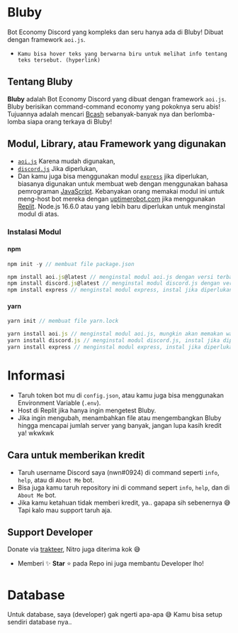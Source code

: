# Bluby
Bot Economy Discord yang kompleks dan seru hanya ada di Bluby! Dibuat dengan framework `aoi.js`.
- `Kamu bisa hover teks yang berwarna biru untuk melihat info tentang teks tersebut. (hyperlink)`
## Tentang Bluby
**Bluby** adalah Bot Economy Discord yang dibuat dengan framework `aoi.js`. Bluby berisikan command-command economy yang pokoknya seru abis! Tujuannya adalah mencari [Bcash](https://bluby.nwndev.repl.co 'Mata uang in-game Bluby') sebanyak-banyak nya dan berlomba-lomba siapa orang terkaya di Bluby!
## Modul, Library, atau Framework yang digunakan
- [`aoi.js`](https://www.npmjs.com/package/aoi.js 'The most advanced string-based package to create a Discord Bot fast and powerful.') Karena mudah digunakan,
- [`discord.js`](https://www.npmjs.com/package/discord.js 'A powerful Node.js module that allows you to easily interact with the Discord API.') Jika diperlukan,
- Dan kamu juga bisa menggunakan modul [`express`](https://www.npmjs.com/package/express/ 'Fast, unopinionated, minimalist web framework for node.') jika diperlukan, biasanya digunakan untuk membuat web dengan menggunakan bahasa pemrograman [JavaScript](https://www.javascript.com/). Kebanyakan orang memakai modul ini untuk meng-host bot mereka dengan [uptimerobot.com](https://uptimerobot.com) jika menggunakan [Replit](https://replit.com).
Node.js 16.6.0 atau yang lebih baru diperlukan untuk menginstal modul di atas.
### Instalasi Modul
#### npm
```js
npm init -y // membuat file package.json

npm install aoi.js@latest // menginstal modul aoi.js dengan versi terbaru, mungkin akan memakan waktu yang cukup lama untuk menginstal.
npm install discord.js@latest // menginstal modul discord.js dengan versi terbaru, instal jika diperlukan.
npm install express // menginstal modul express, instal jika diperlukan.
```
#### yarn
```js
yarn init // membuat file yarn.lock

yarn install aoi.js // menginstal modul aoi.js, mungkin akan memakan waktu yang cukup lama untuk menginstal.
yarn install discord.js // menginstal modul discord.js, instal jika diperlukan.
yarn install express // menginstal modul express, instal jika diperlukan.
```
# Informasi
- Taruh token bot mu di `config.json`, atau kamu juga bisa menggunakan Environment Variable (`.env`).
- Host di Replit jika hanya ingin mengetest Bluby.
- Jika ingin mengubah, menambahkan file atau mengembangkan Bluby hingga mencapai jumlah server yang banyak, jangan lupa kasih kredit ya! wkwkwk
## Cara untuk memberikan kredit
- Taruh username Discord saya (nwn#0924) di command seperti `info`, `help`, atau di `About Me` bot.
- Bisa juga kamu taruh repository ini di command sepert `info`, `help`, dan di `About Me` bot.
- Jika kamu ketahuan tidak memberi kredit, ya.. gapapa sih sebenernya :sweat_smile: Tapi kalo mau support taruh aja.
## Support Developer
Donate via [trakteer](https://trakteer.id/nwnn), Nitro juga diterima kok :sweat_smile:
- Memberi :sparkles: **Star** :star: pada Repo ini juga membantu Developer lho!
# Database
Untuk database, saya (developer) gak ngerti apa-apa :sweat_smile: Kamu bisa setup sendiri database nya..
